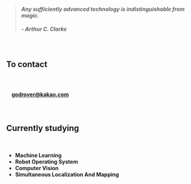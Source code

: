 > #### *Any sufficiently advanced technology is indistinguishable from magic.*
> ##### - Arthur C. Clarke

　

## **To contact**
　
#### 　[godrover@kakao.com](mailto:godrover@kakao.com)

　

## **Currently studying**
　
- **Machine Learning**
- **Robot Operating System**
- **Computer Vision**
- **Simultaneous Localization And Mapping**


